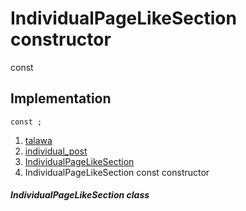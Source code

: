 
<div>

# IndividualPageLikeSection constructor

</div>


const 



## Implementation

``` language-dart
const ;
```







1.  [talawa](../../index.md)
2.  [individual_post](../../views_after_auth_screens_feed_individual_post/)
3.  [IndividualPageLikeSection](../../views_after_auth_screens_feed_individual_post/IndividualPageLikeSection-class.md)
4.  IndividualPageLikeSection const constructor

##### IndividualPageLikeSection class







